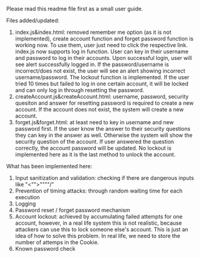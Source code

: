 Please read this readme file first as a small user guide.

Files added/updated:
1. index.js&index.html: removed remember me option (as it is not implemented), create account function and forget password function is working now. To use them, user just need to click the respective link.
   index.js now supports log in function. User can key in their username and password to log in their accounts. Upon successful login, user will see alert successfully logged in. If the password/username is incorrect/does not exist, the user will see an alert showing incorrect username/password.
   The lockout function is implemented. If the user tried 10 times but failed to log in one certain account, it will be locked and can only log in through resetting the password.
2. createAccount.js&createAccount.html: username, password, security quesiton and answer for resetting password is required to create a new account. If the account does not exist, the system will create a new account.
3. forget.js&forget.html: at least need to key in username and new password first. If the user know the answer to their security questions they can key in the answer as well. Otherwise the system will show the security question of the account. If user answered the question correctly, the account password will be updated. No lockout is implemented here as it is the last method to unlock the account.

What has been implemented here:
1. Input sanitization and validation: checking if there are dangerous inputs like "<"">""\""/"
2. Prevention of timing attacks: through random waiting time for each execution
3. Logging
4. Password reset / forget password mechanism
5. Account lockout: achieved by accumulating failed attempts for one account, however, in a real life system this is not realistic, because attackers can use this to lock someone else's account. This is just an idea of how to solve this problem. In real life, we need to store the number of attemps in the Cookie.
6. Known password check

